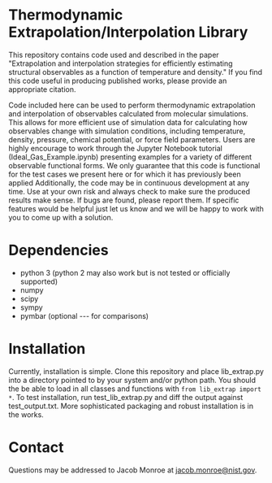 # Thermodynamic Extrapolation/Interpolation Library
This repository contains code used and described in the paper "Extrapolation and interpolation strategies for efficiently estimating structural observables as a function of temperature and density."
If you find this code useful in producing published works, please provide an appropriate citation.

Code included here can be used to perform thermodynamic extrapolation and interpolation of observables calculated from molecular simulations.
This allows for more efficient use of simulation data for calculating how observables change with simulation conditions, including temperature, density, pressure, chemical potential, or force field parameters.
Users are highly encourage to work through the Jupyter Notebook tutorial (Ideal_Gas_Example.ipynb) presenting examples for a variety of different observable functional forms.
We only guarantee that this code is functional for the test cases we present here or for which it has previously been applied
Additionally, the code may be in continuous development at any time.
Use at your own risk and always check to make sure the produced results make sense.
If bugs are found, please report them.
If specific features would be helpful just let us know and we will be happy to work with you to come up with a solution.

# Dependencies
- python 3 (python 2 may also work but is not tested or officially supported)
- numpy
- scipy
- sympy
- pymbar (optional --- for comparisons)

# Installation
Currently, installation is simple.
Clone this repository and place lib_extrap.py into a directory pointed to by your system and/or python path.
You should the be able to load in all classes and functions with `from lib_extrap import *`.
To test installation, run test_lib_extrap.py and diff the output against test_output.txt.
More sophisticated packaging and robust installation is in the works.

# Contact
Questions may be addressed to Jacob Monroe at jacob.monroe@nist.gov.



